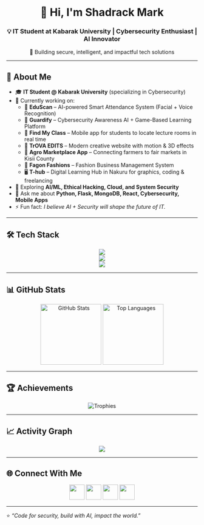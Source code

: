 <!-- Banner -->
<h1 align="center">👋 Hi, I'm Shadrack Mark</h1>
<h3 align="center">💡 IT Student at Kabarak University | Cybersecurity Enthusiast | AI Innovator</h3>
<p align="center">
  🚀 Building secure, intelligent, and impactful tech solutions
</p>

---

## 🚀 About Me
- 🎓 **IT Student @ Kabarak University** (specializing in Cybersecurity)  
- 🔭 Currently working on:
  - 🧠 **EduScan** – AI-powered Smart Attendance System (Facial + Voice Recognition)  
  - 🔐 **Guardify** – Cybersecurity Awareness AI + Game-Based Learning Platform  
  - 📍 **Find My Class** – Mobile app for students to locate lecture rooms in real time  
  - 🎨 **TrOVA EDITS** – Modern creative website with motion & 3D effects  
  - 🛒 **Agro Marketplace App** – Connecting farmers to fair markets in Kisii County  
  - 🏬 **Fagon Fashions** – Fashion Business Management System  
  - 🖥️ **T-hub** – Digital Learning Hub in Nakuru for graphics, coding & freelancing  
- 🌱 Exploring **AI/ML, Ethical Hacking, Cloud, and System Security**  
- 💬 Ask me about **Python, Flask, MongoDB, React, Cybersecurity, Mobile Apps**  
- ⚡ Fun fact: *I believe AI + Security will shape the future of IT.*  

---

## 🛠️ Tech Stack
<p align="center">
  <img src="https://skillicons.dev/icons?i=python,java,javascript,php,cpp,html,css" />
  <br/>
  <img src="https://skillicons.dev/icons?i=flask,django,react,nodejs,pyqt,mongodb,mysql,firebase,docker,figma,git,github" />
  <br/>
  <img src="https://skillicons.dev/icons?i=linux,azure,aws,gcp,anaconda" />
</p>

---

## 📊 GitHub Stats
<p align="center">
  <img src="https://github-readme-stats.vercel.app/api?username=SHADRACK152&show_icons=true&theme=tokyonight" alt="GitHub Stats" height="160px"/>
  <img src="https://github-readme-stats.vercel.app/api/top-langs/?username=SHADRACK152&layout=compact&theme=tokyonight" alt="Top Languages" height="160px"/>
</p>

---

## 🏆 Achievements
<p align="center">
  <img src="https://github-profile-trophy.vercel.app/?username=SHADRACK152&theme=algolia&row=1&column=6" alt="Trophies"/>
</p>

---

## 📈 Activity Graph
<p align="center">
  <img src="https://github-readme-activity-graph.vercel.app/graph?username=SHADRACK152&theme=react-dark&hide_border=true&area=true" />
</p>

---

## 🌐 Connect With Me
<p align="center">
  <a href="https://linkedin.com/in/shadrackmark"><img src="https://skillicons.dev/icons?i=linkedin" height="40"/></a>
  <a href="https://instagram.com/trova_company"><img src="https://skillicons.dev/icons?i=instagram" height="40"/></a>
  <a href="https://twitter.com/"><img src="https://skillicons.dev/icons?i=twitter" height="40"/></a>
  <a href="https://trova-company.github.io"><img src="https://skillicons.dev/icons?i=devto" height="40"/></a>
</p>

---

⭐ *“Code for security, build with AI, impact the world.”*  
